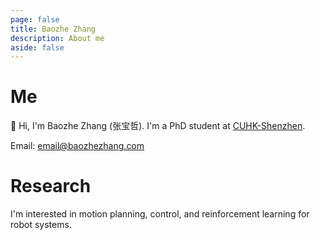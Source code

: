 ```yaml
---
page: false
title: Baozhe Zhang
description: About me
aside: false
---
```


# Me

👋 Hi, I'm Baozhe Zhang (张宝哲).
I'm a PhD student at [CUHK-Shenzhen](https://www.cuhk.edu.cn/en).

Email: email@baozhezhang.com

# Research

I'm interested in motion planning, control, and reinforcement learning for robot systems.

<Publications />
